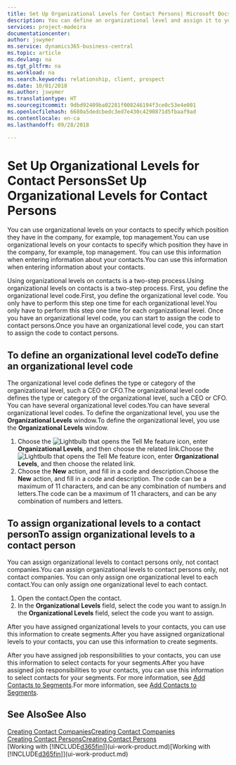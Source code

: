 ```yaml
---
title: Set Up Organizational Levels for Contact Persons| Microsoft Docs
description: You can define an organizational level and assign it to your contact to indicate the position they have in their company, for example, top management.
services: project-madeira
documentationcenter: 
author: jswymer
ms.service: dynamics365-business-central
ms.topic: article
ms.devlang: na
ms.tgt_pltfrm: na
ms.workload: na
ms.search.keywords: relationship, client, prospect
ms.date: 10/01/2018
ms.author: jswymer
ms.translationtype: HT
ms.sourcegitcommit: 9dbd92409ba02281f008246194f3ce0c53e4e001
ms.openlocfilehash: 6680a5dedcbedc3ed7e430c4290871d5fbaaf9ad
ms.contentlocale: en-ca
ms.lasthandoff: 09/28/2018

---
```

# <a name="set-up-organizational-levels-for-contact-persons"></a><span data-ttu-id="49037-103">Set Up Organizational Levels for Contact Persons</span><span class="sxs-lookup"><span data-stu-id="49037-103">Set Up Organizational Levels for Contact Persons</span></span>
<span data-ttu-id="49037-104">You can use organizational levels on your contacts to specify which position they have in the company, for example, top management.</span><span class="sxs-lookup"><span data-stu-id="49037-104">You can use organizational levels on your contacts to specify which position they have in the company, for example, top management.</span></span> <span data-ttu-id="49037-105">You can use this information when entering information about your contacts.</span><span class="sxs-lookup"><span data-stu-id="49037-105">You can use this information when entering information about your contacts.</span></span>

<span data-ttu-id="49037-106">Using organizational levels on contacts is a two-step process.</span><span class="sxs-lookup"><span data-stu-id="49037-106">Using organizational levels on contacts is a two-step process.</span></span> <span data-ttu-id="49037-107">First, you define the organizational level code.</span><span class="sxs-lookup"><span data-stu-id="49037-107">First, you define the organizational level code.</span></span> <span data-ttu-id="49037-108">You only have to perform this step one time for each organizational level.</span><span class="sxs-lookup"><span data-stu-id="49037-108">You only have to perform this step one time for each organizational level.</span></span> <span data-ttu-id="49037-109">Once you have an organizational level code, you can start to assign the code to contact persons.</span><span class="sxs-lookup"><span data-stu-id="49037-109">Once you have an organizational level code, you can start to assign the code to contact persons.</span></span>

## <a name="to-define-an-organizational-level-code"></a><span data-ttu-id="49037-110">To define an organizational level code</span><span class="sxs-lookup"><span data-stu-id="49037-110">To define an organizational level code</span></span>
<span data-ttu-id="49037-111">The organizational level code defines the type or category of the organizational level, such a CEO  or CFO.</span><span class="sxs-lookup"><span data-stu-id="49037-111">The organizational level code defines the type or category of the organizational level, such a CEO  or CFO.</span></span> <span data-ttu-id="49037-112">You can have several organizational level codes.</span><span class="sxs-lookup"><span data-stu-id="49037-112">You can have several organizational level codes.</span></span> <span data-ttu-id="49037-113">To define the organizational level, you use the **Organizational Levels** window.</span><span class="sxs-lookup"><span data-stu-id="49037-113">To define the organizational level, you use the **Organizational Levels** window.</span></span>

1. <span data-ttu-id="49037-114">Choose the ![Lightbulb that opens the Tell Me feature](media/ui-search/search_small.png "Tell me what you want to do") icon, enter **Organizational Levels**, and then choose the related link.</span><span class="sxs-lookup"><span data-stu-id="49037-114">Choose the ![Lightbulb that opens the Tell Me feature](media/ui-search/search_small.png "Tell me what you want to do") icon, enter **Organizational Levels**, and then choose the related link.</span></span>
2. <span data-ttu-id="49037-115">Choose the **New** action, and fill in a code and description.</span><span class="sxs-lookup"><span data-stu-id="49037-115">Choose the **New** action, and fill in a code and description.</span></span> <span data-ttu-id="49037-116">The code can be a maximum of 11 characters, and can be any combination of numbers and letters.</span><span class="sxs-lookup"><span data-stu-id="49037-116">The code can be a maximum of 11 characters, and can be any combination of numbers and letters.</span></span>

## <a name="to-assign-organizational-levels-to-a-contact-person"></a><span data-ttu-id="49037-117">To assign organizational levels to a contact person</span><span class="sxs-lookup"><span data-stu-id="49037-117">To assign organizational levels to a contact person</span></span>
<span data-ttu-id="49037-118">You can assign organizational levels to contact persons only, not contact companies.</span><span class="sxs-lookup"><span data-stu-id="49037-118">You can assign organizational levels to contact persons only, not contact companies.</span></span> <span data-ttu-id="49037-119">You can only assign one organizational level to each contact.</span><span class="sxs-lookup"><span data-stu-id="49037-119">You can only assign one organizational level to each contact.</span></span>

1. <span data-ttu-id="49037-120">Open the contact.</span><span class="sxs-lookup"><span data-stu-id="49037-120">Open the contact.</span></span>
2. <span data-ttu-id="49037-121">In the **Organizational Levels** field, select the code you want to assign.</span><span class="sxs-lookup"><span data-stu-id="49037-121">In the **Organizational Levels** field, select the code you want to assign.</span></span>

<span data-ttu-id="49037-122">After you have assigned organizational levels to your contacts, you can use this information to create segments.</span><span class="sxs-lookup"><span data-stu-id="49037-122">After you have assigned organizational levels to your contacts, you can use this information to create segments.</span></span>

<span data-ttu-id="49037-123">After you have assigned job responsibilities to your contacts, you can use this information to select contacts for your segments.</span><span class="sxs-lookup"><span data-stu-id="49037-123">After you have assigned job responsibilities to your contacts, you can use this information to select contacts for your segments.</span></span> <span data-ttu-id="49037-124">For more information, see [Add Contacts to Segments](marketing-add-contact-segment.md).</span><span class="sxs-lookup"><span data-stu-id="49037-124">For more information, see [Add Contacts to Segments](marketing-add-contact-segment.md).</span></span>

## <a name="see-also"></a><span data-ttu-id="49037-125">See Also</span><span class="sxs-lookup"><span data-stu-id="49037-125">See Also</span></span>
[<span data-ttu-id="49037-126">Creating Contact Companies</span><span class="sxs-lookup"><span data-stu-id="49037-126">Creating Contact Companies</span></span>](marketing-create-contact-companies.md)  
[<span data-ttu-id="49037-127">Creating Contact Persons</span><span class="sxs-lookup"><span data-stu-id="49037-127">Creating Contact Persons</span></span>](marketing-create-contact-persons.md)  
<span data-ttu-id="49037-128">[Working with [!INCLUDE[d365fin](includes/d365fin_md.md)]](ui-work-product.md)</span><span class="sxs-lookup"><span data-stu-id="49037-128">[Working with [!INCLUDE[d365fin](includes/d365fin_md.md)]](ui-work-product.md)</span></span>  

